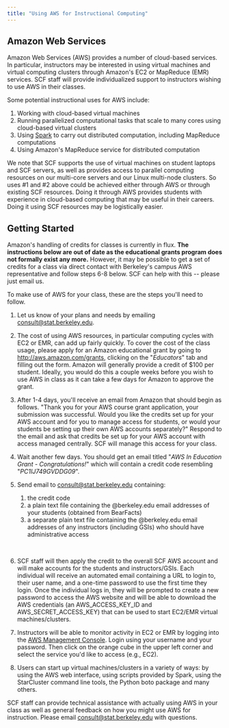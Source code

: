 ```yaml
---
title: "Using AWS for Instructional Computing"
---
```


## Amazon Web Services

Amazon Web Services (AWS) provides a number of cloud-based services. In
particular, instructors may be interested in using virtual machines and
virtual computing clusters through Amazon's EC2 or MapReduce (EMR)
services. SCF staff will provide individualized support to instructors
wishing to use AWS in their classes.

Some potential instructional uses for AWS include:

1.  Working with cloud-based virtual machines
1.  Running parallelized computational tasks that scale to many cores
    using cloud-based virtual clusters
1.  Using [Spark](spark.md) to
    carry out distributed computation, including MapReduce computations
1.  Using Amazon's MapReduce service for distributed computation

We note that SCF supports the use of virtual machines on student laptops
and SCF servers, as well as provides access to parallel computing
resources on our multi-core servers and our Linux multi-node clusters.
So uses \#1 and \#2 above could be achieved either through AWS or
through existing SCF resources. Doing it through AWS provides students
with experience in cloud-based computing that may be useful in their
careers. Doing it using SCF resources may be logistically easier.

## Getting Started

Amazon's handling of credits for classes is currently in flux. **The
instructions below are out of date as the educational grants program
does not formally exist any more.** However, it may be possible to get a
set of credits for a class via direct contact with Berkeley's campus AWS
representative and follow steps 6-8 below. SCF can help with this --
please just email us.

To make use of AWS for your class, these are the steps you'll need to
follow.

1.  Let us know of your plans and needs by emailing
    consult@stat.berkeley.edu.

1.  The cost of using AWS resources, in particular computing cycles with
    EC2 or EMR, can add up fairly quickly. To cover the cost of the
    class usage, please apply for an Amazon educational grant by going
    to http://aws.amazon.com/grants, clicking on the "*Educators*" tab
    and filling out the form. Amazon will generally provide a credit of
    \$100 per student. Ideally, you would do this a couple weeks before
    you wish to use AWS in class as it can take a few days for Amazon to
    approve the grant.

1.  After 1-4 days, you'll receive an email from Amazon that should
    begin as follows. "Thank you for your AWS course grant application,
    your submission was successful. Would you like the credits set up
    for your AWS account and for you to manage access for students, or
    would your students be setting up their own AWS accounts
    separately?" Respond to the email and ask that credits be set up for
    your AWS account with access managed centrally. SCF will manage this
    access for your class.

1.  Wait another few days. You should get an email titled "*AWS In
    Education Grant - Congratulations!*" which will contain a credit
    code resembling "*PC1IJ749GVDDG09*".

1.  Send email to consult@stat.berkeley.edu containing:

    1.  the credit code
    1.  a plain text file containing the \@berkeley.edu email addresses
        of your students (obtained from BearFacts)
    1.  a separate plain text file containing the \@berkeley.edu email
        addresses of any instructors (including GSIs) who should have
        administrative access

     

1.  SCF staff will then apply the credit to the overall SCF AWS account
    and will make accounts for the students and instructors/GSIs. Each
    individual will receive an automated email containing a URL to login
    to, their user name, and a one-time password to use the first time
    they login. Once the individual logs in, they will be prompted to
    create a new password to access the AWS website and will be able to
    download the AWS credentials (an AWS_ACCESS_KEY_ID and
    AWS_SECRET_ACCESS_KEY) that can be used to start EC2/EMR virtual
    machines/clusters.

1.  Instructors will be able to monitor activity in EC2 or EMR by
    logging into the [AWS Management Console](http://aws.amazon.com).
    Login using your username and
    your password. Then click on the orange cube in the upper left
    corner and select the service you'd like to access (e.g., EC2).

1.  Users can start up virtual machines/clusters in a variety of ways:
    by using the AWS web interface, using scripts provided by Spark,
    using the StarCluster command line tools, the Python boto package
    and many others.

SCF staff can provide technical assistance with actually using AWS in
your class as well as general feedback on how you might use AWS for
instruction. Please email consult@stat.berkeley.edu with questions.
